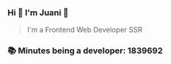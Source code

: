 ### Hi 👋 I&#39;m Juani 🦁

> I&#39;m a Frontend Web Developer SSR

### 📚 Minutes being a developer: 1839692
